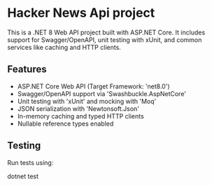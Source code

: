 # Hacker News Api project
This is a .NET 8 Web API project built with ASP.NET Core. It includes support for Swagger/OpenAPI, unit
testing with xUnit, and common services like caching and HTTP clients.


##  Features


- ASP.NET Core Web API (Target Framework: 'net8.0')
- Swagger/OpenAPI support via 'Swashbuckle.AspNetCore'
- Unit testing with 'xUnit' and mocking with 'Moq'
- JSON serialization with 'Newtonsoft.Json'
- In-memory caching and typed HTTP clients
- Nullable reference types enabled

##  Testing

Run tests using:

dotnet test
